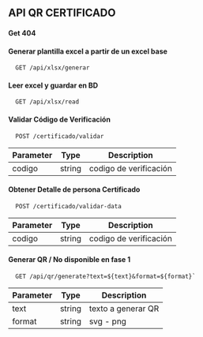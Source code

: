 ## API QR CERTIFICADO

#### Get 404


#### Generar plantilla excel a partir de un excel base

```http
  GET /api/xlsx/generar
```

#### Leer excel y guardar en BD

```http
  GET /api/xlsx/read
```



#### Validar Código de Verificación

```POST
  POST /certificado/validar
```

| Parameter | Type     | Description                       |
| -------- | ------- | --------------- |
| codigo   | string | codigo de verificación |

#### Obtener Detalle de persona Certificado

```http
  POST /certificado/validar-data
```

| Parameter | Type     | Description      |
| -------- | ------- | --------------- |
| codigo   | string | codigo de verificación |


#### Generar QR / No disponible en fase 1

```http
  GET /api/qr/generate?text=${text}&format=${format}`
```
| Parameter | Type   | Description   |
| -------- | ------- | --------------- |
| text   | string | texto a generar QR |
| format   | string | svg - png |

